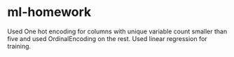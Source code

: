 # ml-homework
Used One hot encoding for columns with unique variable count smaller than five and used OrdinalEncoding on the rest.
Used linear regression for training.
